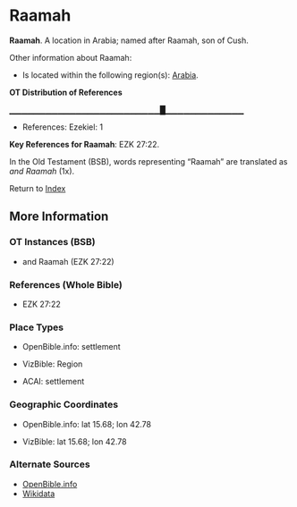 # Raamah
**Raamah**. 
A location in Arabia; named after Raamah, son of Cush. 




Other information about Raamah:


* Is located within the following region(s): 
[Arabia](Arabia.md). 


**OT Distribution of References**

▁▁▁▁▁▁▁▁▁▁▁▁▁▁▁▁▁▁▁▁▁▁▁▁▁█▁▁▁▁▁▁▁▁▁▁▁▁▁
* References: Ezekiel: 1



**Key References for Raamah**: 
EZK 27:22. 


In the Old Testament (BSB), words representing “Raamah” are translated as 
*and Raamah* (1x). 




Return to [Index](00-Index.md)

## More Information

### OT Instances (BSB)

* and Raamah (EZK 27:22)



### References (Whole Bible)

* EZK 27:22


### Place Types

* OpenBible.info: settlement

* VizBible: Region

* ACAI: settlement



### Geographic Coordinates

* OpenBible.info: lat 15.68; lon 42.78

* VizBible: lat 15.68; lon 42.78



### Alternate Sources

* [OpenBible.info](https://www.openbible.info/geo/ancient/a57bb2e)
* [Wikidata](http://www.wikidata.org/entity/Q3085764)



